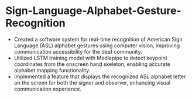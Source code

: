 # Sign-Language-Alphabet-Gesture-Recognition

 - Created a software system for real-time recognition of American Sign Language (ASL) alphabet gestures using computer vision, improving communication accessibility for the deaf community.
- Utilized LSTM training model with Mediapipe to detect keypoint coordinates from the onscreen hand skeleton, enabling accurate alphabet mapping functionality.
- Implemented a feature that displays the recognized ASL alphabet letter on the screen for both the signer and observer, enhancing visual communication experience.